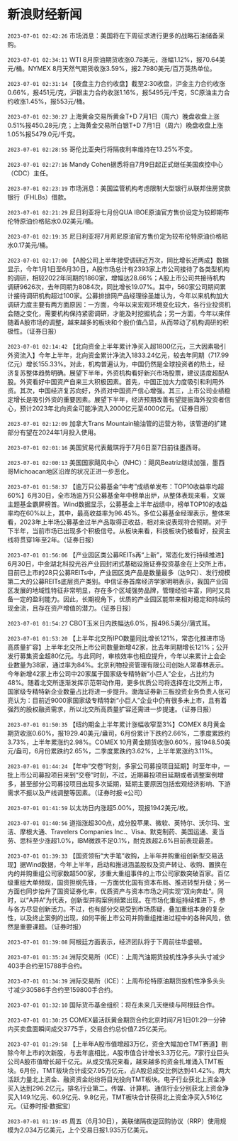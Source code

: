 # 新浪财经新闻
`2023-07-01 02:42:26` 市场消息：美国将在下周征求进行更多的战略石油储备采购。

`2023-07-01 02:34:11` WTI 8月原油期货收涨0.78美元，涨幅1.12%，报70.64美元/桶。NYMEX 8月天然气期货收涨3.59%，报2.7980美元/百万英热单位。

`2023-07-01 02:31:14` 【夜盘主力合约收盘】截至2:30收盘，沪金主力合约收涨0.66%，报451元/克，沪银主力合约收涨1.16%，报5495元/千克，SC原油主力合约收涨1.45%，报553元/桶。

`2023-07-01 02:30:27` 上海黄金交易所黄金T+D 7月1日（周六）晚盘收盘上涨0.51%报450.28元/克；上海黄金交易所白银T+D 7月1日（周六）晚盘收盘上涨1.05%报5479.0元/千克。

`2023-07-01 02:28:55` 哥伦比亚央行将隔夜利率维持在13.25%不变。

`2023-07-01 02:27:16` Mandy Cohen据悉将自7月9日起正式继任美国疾控中心（CDC）主任。

`2023-07-01 02:23:19` 市场消息：美国监管机构考虑限制大型银行从联邦住房贷款银行（FHLBs）借款。

`2023-07-01 02:21:29` 尼日利亚将七月份QUA IBOE原油官方售价设定为较即期布伦特原油价格贴水0.02美元/桶。

`2023-07-01 02:19:35` 尼日利亚将7月邦尼原油官方售价定为较布伦特原油价格贴水0.17美元/桶。

`2023-07-01 02:17:00` 【A股公司上半年接受调研近万次，同比增长近两成】数据显示，今年1月1日至6月30日，A股市场总计有2393家上市公司接待了各类型机构的调研，相较2022年同期的1860家，增幅达28.66%；A股上市公司共接待机构调研9626次，去年同期为8084次，同比增长19.07%。其中，560家公司期间累计接待调研机构超过100家。公募排排网产品经理徐圣雄认为，今年以来机构加大调研力度主要有两方面原因：一方面，今年以来宏观环境变化较大，各行业投资机会随之变化，需要机构保持紧密调研，才能及时挖掘机会；另一方面，今年以来伴随着A股市场的调整，越来越多的板块和个股价值凸显，从而带动了机构调研的积极性。（证券日报）

`2023-07-01 02:14:42` 【北向资金上半年累计净买入超1800亿元，三大因素吸引外资流入】今年上半年，北向资金累计净流入1833.24亿元，较去年同期（717.99亿元）增长155.33%。对此，机构普遍认为，中国仍然是全球投资者的热土，经济复苏整体趋势明确。展望下半年，外资机构看好新兴市场股票，建议适度超配A股。外资看好中国资产自来三大积极因素。首先，中国正加大力度吸引和利用外资。其次，中国经济复苏向好，外资对中国资产信心增强。其三，上市公司业绩稳定增长是吸引外资的重要因素。展望下半年，经济预期改善有望提振海外投资者信心，预计2023年北向资金可能净流入2000亿元至4000亿元。（证券日报）

`2023-07-01 02:12:09` 加拿大Trans Mountain输油管的运营方称，该管道的扩建部分有望在2024年1月投入使用。

`2023-07-01 02:01:16` 美国贸易代表戴琪将于7月6日至7日前往墨西哥。

`2023-07-01 02:00:13` 美国国家飓风中心（NHC）：飓风Beatriz继续加强，墨西哥Michoacan地区沿岸的状况正进一步恶化。

`2023-07-01 01:58:37` 【逾万只公募基金“中考”成绩单发布：TOP10收益率均超60%】6月30日，全市场逾万只公募基金年中榜单出炉，从整体表现来看，文娱主题基金霸屏榜首。Wind数据显示，公募基金上半年战绩中，榜单TOP10的收益率均在60%以上，其中，最高收益率为96.45%。多位公募基金经理表示，整体来看，2023年上半场公募基金过半产品取得正收益，相对来说表现符合预期。对于下半年，当前市场已出现多个积极信号。从板块来看，科技板块仍被看好，投资主线将贯穿1年至2年。（证券日报）

`2023-07-01 01:56:06` 【产业园区类公募REITs再“上新”，常态化发行持续推进】6月30日，中金湖北科投光谷产业园封闭式基础设施证券投资基金在上交所上市。目前已上市的28只公募REITs中，产业园区类产品是数量最多（达9只）、发行规模第二大的公募REITs底层资产类别。中信证券首席经济学家明明表示，我国产业园区发展的地域性特征非常明显，存在多个区域强势品牌，管理经验丰富，同时又具备一定的盈利能力。因此，长期视角下，优质的产业园区能带来相对稳定和持续的现金流，且存在资产增值的潜力。（证券日报）

`2023-07-01 01:54:27` CBOT玉米日内跌幅达6.0%，报496.5美分/蒲式耳。

`2023-07-01 01:53:20` 【上半年北交所IPO数量同比增长121%，常态化推进市场高质量扩容】上半年北交所上市公司数量新增42家，比去年同期增长121%；公开发行募集资金超80亿元。与此同时，审核效率也相应提升，今年以来累计上会企业数量为38家，通过率为84%。北京利物投资管理有限公司创始人常春林表示。今年新增42家上市公司中20家属于国家级专精特新“小巨人”企业，占比约为48%。随着北交所逐渐发挥示范带动作用，更多优质公司将选择在北交所上市，国家级专精特新企业数量占比将进一步提升。渤海证券新三板投资业务负责人张可亮认为：目前近9000家国家级专精特新“小巨人”企业中仍有很多未上市，且有着强烈的股权融资需求，所以北交所高质量扩容还需进一步提速。（证券日报）

`2023-07-01 01:50:35` 【纽约期金上半年累计涨幅收窄至3%】COMEX 8月黄金期货收涨0.60%，报1929.40美元/盎司，6月份累计下跌约2.66%，二季度累跌约3.73%，上半年累涨约2.98%。COMEX 10月黄金期货收涨0.60%，报1948.50美元/盎司，6月份累跌约2.65%，二季度累跌约3.62%，上半年累涨约3.11%。

`2023-07-01 01:44:24` 【年中“交卷”时刻，多家公司募投项目延期】时至年中，一批上市公司募投项目来到“交卷”时刻，不过，近期募投项目延期或者调整案例增多，甚至部分公司募投项目出现多次延期，延期主要原因包括宏观经济影响、下游需求不振以及产线调整等因素。（证券时报·e公司）

`2023-07-01 01:41:59` 以太坊日内涨超5.00%，现报1942美元/枚。

`2023-07-01 01:40:56` 道指涨超300点，成分股苹果、微软、英特尔、沃尔玛、宝洁、摩根大通、Travelers Companies Inc.、Visa、默克制药、美国运通、麦当劳、思科至少涨超1.0%，IBM微跌不足0.1%，耐克跌超2.6%目前表现最差。

`2023-07-01 01:39:33` 【国资领衔“大手笔”收购，上半年并购重组创新型交易迭现】据Wind数据，今年上半年，启动和推进涵盖股权及资产转让、收购、置换在内的并购重组公司家数超500家，涉重大重组事件的上市公司家数突破百家。百亿级重组大单频现，国资担纲先锋，一方面优化国有资本布局、推进转型升级；另一方面也同步抬升了国资证券化率，优质资产与资本市场之间实现“双向奔赴”。同时，以“A并A”为代表，创新型并购案例频繁出现。在市场化重组持续推进下，参与各方尽显创新活力。不过，也有部分交易受到市场质疑，叠加重组本身的复杂性，以及终止案例的出现，如何平衡上市公司并购重组推进过程中的各种风险，依然是重要课题。（证券时报）

`2023-07-01 01:39:08` 阿根廷方面表示，经济团队将于下周前往华盛顿。

`2023-07-01 01:35:24` 洲际交易所（ICE）：上周汽油期货投机性净多头头寸减少403手合约至15788手合约。

`2023-07-01 01:34:39` 洲际交易所（ICE）：上周布伦特原油期货投机性净多头头寸减少30586手合约至159800手合约。

`2023-07-01 01:32:10` 国际货币基金组织：将在未来几天继续与阿根廷合作。

`2023-07-01 01:30:25` COMEX最活跃黄金期货合约北京时间7月1日01:29一分钟内买卖盘面瞬间成交3775手，交易合约总价值7.25亿美元。

`2023-07-01 01:29:58` 【上半年A股市值增超3万亿，资金大幅加仓TMT赛道】剔除今年上市的次新股，与去年底相比，A股市值合计增长3.3万亿元。7家行业巨头公司A股市值增长超千亿元。从成交情况来看，越来越多的资金扎堆涌入TMT板块。6月份，TMT板块合计成交7.95万亿元，占A股总成交比例达到41.42%。两大活跃力量北上资金、融资资金纷纷将目光投向TMT板块。电子行业获北上资金净买入达到296.2亿元，排名行业第二。传媒、计算机、通信行业分别获北上资金净买入149.1亿元、60.9亿元、9.8亿元，TMT板块合计获得北上资金净买入516亿元。（证券时报·数据宝）

`2023-07-01 01:19:45` 周五（6月30日），美联储隔夜逆回购协议（RRP）使用规模为2.034万亿美元，上个交易日报1.935万亿美元。

